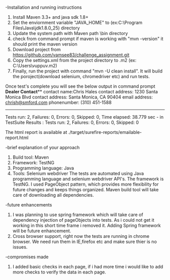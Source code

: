-Installation and running instructions
 1. Install Maven 3.3+ and java sdk 1.8+
 2. Set the enviornment variable "JAVA_HOME" to <Java installation>(ex:C:\Program Files\Java\jdk1.8.0_25) directory
 3. Update the system path with Maven path <Maven Installation>\bin directory
 4. check from command prompt if maven is working with "mvn -version" it should print the maven version
 5. Download project from https://github.com/vamsee83/challenge_assignment.git
 5. Copy the settings.xml from the project directory to <user home>\.m2 (ex: C:\Users\vuppuv\.m2)
 6. Finally, run the project with command "mvn -U clean install". It will build the poroject(download selenium, chromedriver etc) and run tests.
 
 Once test's complete you will see the below output in command prompt
 **********Dealer Contact************
contact name:Chris Hales
contact address: 1230 Santa Monica Blvd
contact address: Santa Monica, CA 90404
email address: chrish@smford.com
phonenumber: (310) 451-1588
**********************
Tests run: 2, Failures: 0, Errors: 0, Skipped: 0, Time elapsed: 38.779 sec - in TestSuite
Results :
Tests run: 2, Failures: 0, Errors: 0, Skipped: 0

The html report is available at ./target/surefire-reports/emailable-report.html

-brief explanation of your approach

1. Build tool: Maven
2. Framework: TestNG
3. Programming language: Java
4. Tools: Selenium webdriver
The tests are automated using Java programming language and selenium webdriver API's. The framework is TestNG. I used PageObject pattern, which provides more flexibility for future changes
and keeps things organized. 
Maven build tool will take care of downloading all dependencies.

-future enhancements
 1. I was planning to use spring framework which will take care of dependency injection of pageObjects into tests. As i could not get it working in this short time frame i removed it. Adding Spring framework will be future enhancement. 
 2. Cross browser support, right now the tests are running in chrome browser. We need run them in IE,firefox etc and make sure thier is no issues.
 
-compromises made
 1. I added basic checks in each page, if i had more time i would like to add more checks to verify the data in each page.
